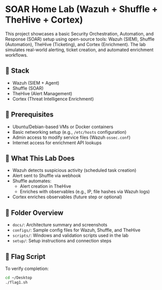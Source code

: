 # SOAR Home Lab (Wazuh + Shuffle + TheHive + Cortex)

This project showcases a basic Security Orchestration, Automation, and Response (SOAR) setup using open-source tools: Wazuh (SIEM), Shuffle (Automation), TheHive (Ticketing), and Cortex (Enrichment). The lab simulates real-world alerting, ticket creation, and automated enrichment workflows.

## 🧰 Stack

- Wazuh (SIEM + Agent)
- Shuffle (SOAR)
- TheHive (Alert Management)
- Cortex (Threat Intelligence Enrichment)

## 🔧 Prerequisites

- Ubuntu/Debian-based VMs or Docker containers
- Basic networking setup (e.g., `/etc/hosts` configuration)
- Admin access to modify service files (Wazuh `ossec.conf`)
- Internet access for enrichment API lookups

## 🚀 What This Lab Does

- Wazuh detects suspicious activity (scheduled task creation)
- Alert sent to Shuffle via webhook
- Shuffle automates:
  - Alert creation in TheHive
  - Enriches with observables (e.g., IP, file hashes via Wazuh logs)
- Cortex enriches observables (future step or optional)

## 📁 Folder Overview

- `docs/`: Architecture summary and screenshots
- `configs/`: Sample config files for Wazuh, Shuffle, and TheHive
- `scripts/`: Windows and validation scripts used in the lab
- `setup/`: Setup instructions and connection steps

## 🏁 Flag Script

To verify completion:
```bash
cd ~/Desktop
./flag1.sh
